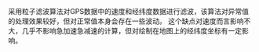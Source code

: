 采用粒子滤波算法对GPS数据中的速度和经纬度数据进行滤波，该算法对异常值的处理效果较好，但对正常值本身会存在一些波动。
这个缺点对速度而言影响不大，几乎不影响急加速急减速的计算，但对绘制在地图上的经纬度坐标有一定影响。